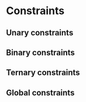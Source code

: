 # Constraints

## Unary constraints

## Binary constraints

## Ternary constraints

## Global constraints
